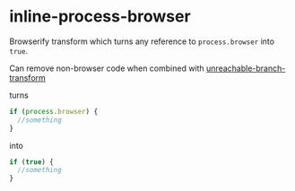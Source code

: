 inline-process-browser
===

Browserify transform which turns any reference to `process.browser` into `true`.

Can remove non-browser code when combined with [unreachable-branch-transform](https://github.com/zertosh/unreachable-branch-transform)


turns

```js
if (process.browser) {
  //something
}
```

into

```js
if (true) {
  //something
}
```
